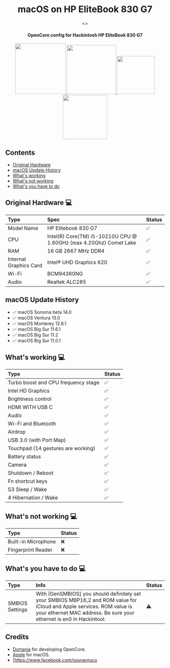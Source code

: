 <h1 align="center"> macOS on HP EliteBook 830 G7 </h1>

<p align="center">
  <>
</p>

<h4 align="center"> OpenCore config for Hackintosh HP EliteBook 830 G7 </h4>

<p align="center">
<a href="https://www.apple.com/macos/ventura/">
  <img src="https://img.shields.io/badge/macOS-SONOMA-orange" width="160"/> </a>
<a href="https://github.com/acidanthera/OpenCorePkg/releases">
  <img src="https://img.shields.io/badge/OpenCore-0.9.5-9cf" width="155"/> </a>
<a href="https://github.com/yusufklncc/HP-EliteBook-830-G7-Hackintosh/releases">
  <img src="https://img.shields.io/badge/release-EFI-blue.svg" width="120"/> </a>
<a href="https://github.com/yusufklncc/HP-EliteBook-830-G7-Hackintosh/issues"> 
  <img src="https://img.shields.io/github/issues/yusufklncc/HP-EliteBook-830-G7-Hackintosh" width="140"/> </a>
</p>


## Contents
  - [Original Hardware](https://github.com/yusufklncc/HP-EliteBook-830-G7-Hackintosh#original-hardware--)
  - [macOS Update History](https://github.com/yusufklncc/HP-EliteBook-830-G7-Hackintosh#macos-update-history)
  - [What's working](https://github.com/yusufklncc/HP-EliteBook-830-G7-Hackintosh#whats-working--)
  - [What's not working](https://github.com/yusufklncc/HP-EliteBook-830-G7-Hackintosh#whats-not-working--)
  - [What's you have to do](https://github.com/yusufklncc/HP-EliteBook-830-G7-Hackintosh#whats-you-have-to-do--)
 
## Original Hardware  💻

Type | Spec | Status
:---------|:---------|:----------
Model Name      | HP Elitebook 830 G7 | ✅
CPU              | Intel(R) Core(TM) i5-10210U CPU @ 1.60GHz (max 4.20Ghz) Comet Lake | ✅
RAM           | 16 GB 2667 MHz DDR4 | ✅
Internal Graphics Card | Intel® UHD Graphics 620 | ✅
Wi-Fi             | BCM94360NG | ✅
Audio       | Realtek ALC285 | ✅


## macOS Update History

- ✅ macOS Sonoma beta 14.0
- ✅ macOS Ventura 13.0 
- ✅ macOS Monterey 12.6.1
- ✅ macOS Big Sur 11.6.1
- ✅ macOS Big Sur 11.2
- ✅ macOS Big Sur 11.0.1
  

## What's working  💻
  
Type | Status
:---------|:---------
Turbo boost and CPU frequency stage |  ✅  
Intel HD Graphics             |  ✅  
Brightness control                  |  ✅  
HDMI WITH USB C                    |  ✅  
Audio          |  ✅  
Wi-Fi and Bluetooth         |  ✅  
Airdrop |  ✅ 
USB 3.0 (with Port Map)        |  ✅  
Touchpad (14 gestures are working)   |  ✅  
Battery status   |  ✅  
Camera   |  ✅    
Shutdown / Reboot   |  ✅  
Fn shortcut keys   |  ✅  
S3 Sleep / Wake   |  ✅ 
4 Hibernation / Wake   |  ✅


## What's not working  💻
Type | Status
:---------|:--------- 
Built-in Microphone   |  ❌
Fingerprint Reader   |  ❌
 
## What's you have to do  💻
  
Type | Info | Status
:---------|:---------|:----------
SMBIOS Settings  | With [GenSMBIOS] you should definitely set your SMBIOS MBP16,2 and ROM value for iCloud and Apple services. ROM value is your ethernet MAC address. Be sure your ethernet is en0 in Hackintool. |  ⚠️


## Credits
  
 - [Dortania](https://dortania.github.io) for developing OpenCore.
 - [Apple](https://www.apple.com) for macOS.
 - [https://www.facebook.com/souravnucx

